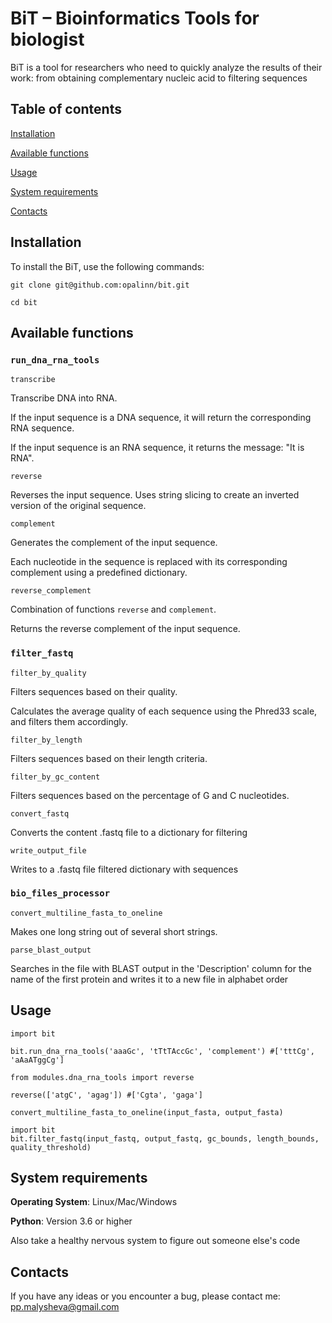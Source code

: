# BiT – Bioinformatics Tools for biologist

BiT is a tool for researchers who need to quickly analyze the results of their work: from obtaining complementary nucleic acid to filtering sequences


## Table of contents
[Installation](#installation)

[Available functions](#available-functions)

[Usage](#usage)

[System requirements](#system-requirements)

[Contacts](#contacts)

## Installation

To install the BiT, use the following commands:

`git clone git@github.com:opalinn/bit.git`

`cd bit`

## Available functions

### `run_dna_rna_tools`

`transcribe`

Transcribe DNA into RNA. 

If the input sequence is a DNA sequence, it will return the corresponding RNA sequence.

If the input sequence is an RNA sequence, it returns the message: "It is RNA".

`reverse`

Reverses the input sequence. Uses string slicing to create an inverted version of the original sequence. 

`complement`

Generates the complement of the input sequence.

Each nucleotide in the sequence is replaced with its corresponding complement using a predefined dictionary.

`reverse_complement`

Сombination of functions `reverse` and `complement`. 

Returns the reverse complement of the input sequence.

### `filter_fastq`

`filter_by_quality`

Filters sequences based on their quality.

Calculates the average quality of each sequence using the Phred33 scale, and filters them accordingly.

`filter_by_length`

Filters sequences based on their length criteria.

`filter_by_gc_content`

Filters sequences based on the percentage of G and C nucleotides.

`convert_fastq`

Converts the content .fastq file to a dictionary for filtering

`write_output_file`

Writes to a .fastq file filtered dictionary with sequences

### `bio_files_processor`

`convert_multiline_fasta_to_oneline`

Makes one long string out of several short strings.

`parse_blast_output`

Searches in the file with BLAST output in the 'Description' column for the name of the first protein and writes it to a new file in alphabet order


## Usage

```
import bit

bit.run_dna_rna_tools('aaaGc', 'tTtTAccGc', 'complement') #['tttCg', 'aAaATggCg']
```
```
from modules.dna_rna_tools import reverse

reverse(['atgC', 'agag']) #['Cgta', 'gaga']
```

```
convert_multiline_fasta_to_oneline(input_fasta, output_fasta)
```

```
import bit
bit.filter_fastq(input_fastq, output_fastq, gc_bounds, length_bounds, quality_threshold)
```


## System requirements

**Operating System**: Linux/Mac/Windows

**Python**: Version 3.6 or higher

Also take a healthy nervous system to figure out someone else's code 

## Contacts

If you have any ideas or you encounter a bug, please contact me: pp.malysheva@gmail.com

